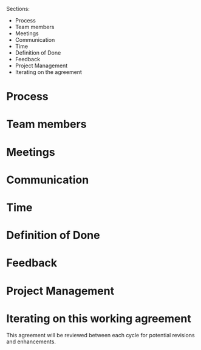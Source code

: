 Sections:
- Process
- Team members
- Meetings
- Communication
- Time
- Definition of Done
- Feedback
- Project Management
- Iterating on the agreement

# Process


# Team members


# Meetings


# Communication


# Time


# Definition of Done


# Feedback


# Project Management


# Iterating on this working agreement
This agreement will be reviewed between each cycle for potential revisions and enhancements.